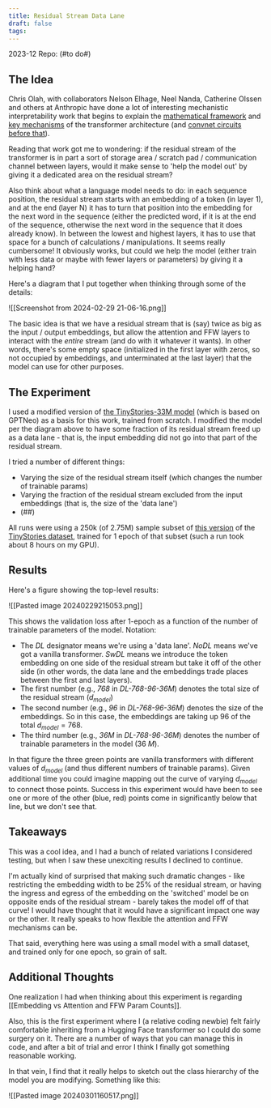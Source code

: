 ```yaml
---
title: Residual Stream Data Lane
draft: false
tags:
---
```

2023-12
Repo: (#to do#)

## The Idea

Chris Olah, with collaborators Nelson Elhage, Neel Nanda, Catherine Olssen and others at Anthropic have done a lot of interesting mechanistic interpretability work that begins to explain the [mathematical framework](https://transformer-circuits.pub/2021/framework/index.html) and [key mechanisms](https://transformer-circuits.pub/2022/in-context-learning-and-induction-heads/index.html) of the transformer architecture (and [convnet circuits before that](https://distill.pub/2020/circuits/)).

Reading that work got me to wondering: if the residual stream of the transformer is in part a sort of storage area / scratch pad / communication channel between layers, would it make sense to 'help the model out' by giving it a dedicated area on the residual stream?

Also think about what a language model needs to do: in each sequence position, the residual stream starts with an embedding of a token (in layer 1), and at the end (layer N) it has to turn that position into the embedding for the next word in the sequence (either the predicted word, if it is at the end of the sequence, otherwise the next word in the sequence that it does already know). In between the lowest and highest layers, it has to use that space for a bunch of calculations / manipulations. It seems really cumbersome! It obviously works, but could we help the model (either train with less data or maybe with fewer layers or parameters) by giving it a helping hand?

Here's a diagram that I put together when thinking through some of the details:

![[Screenshot from 2024-02-29 21-06-16.png]]

The basic idea is that we have a residual stream that is (say) twice as big as the input / output embeddings, but allow the attention and FFW layers to interact with the *entire* stream (and do with it whatever it wants). In other words, there's some empty space (initialized in the first layer with zeros, so not occupied by embeddings, and unterminated at the last layer) that the model can use for other purposes.

## The Experiment

I used a modified version of [the TinyStories-33M model](https://huggingface.co/roneneldan/TinyStories-33M) (which is based on GPTNeo) as a basis for this work, trained from scratch. I modified the model per the diagram above to have some fraction of its residual stream freed up as a data lane - that is, the input embedding did not go into that part of the residual stream.

I tried a number of different things:
- Varying the size of the residual stream itself (which changes the number of trainable params)
- Varying the fraction of the residual stream excluded from the input embeddings (that is, the size of the 'data lane')
- (##)

All runs were using a 250k (of 2.75M) sample subset of [this version](https://huggingface.co/datasets/skeskinen/TinyStories-GPT4) of the [TinyStories dataset](https://huggingface.co/datasets/roneneldan/TinyStories), trained for 1 epoch of that subset (such a run took about 8 hours on my GPU).
## Results

Here's a figure showing the top-level results:

![[Pasted image 20240229215053.png]]

This shows the validation loss after 1-epoch as a function of the number of trainable parameters of the model. Notation:
- The *DL* designator means we're using a 'data lane'. *NoDL* means we've got a vanilla transformer. *SwDL* means we introduce the token embedding on one side of the residual stream but take it off of the other side (in other words, the data lane and the embeddings trade places between the first and last layers).
- The first number (e.g.,  *768* in *DL-768-96-36M*) denotes the total size of the residual stream ($d_{model}$)
- The second number (e.g.,  *96* in *DL-768-96-36M*) denotes the size of the embeddings. So in this case, the embeddings are taking up $96$ of the total $d_{model}=768$.
- The third number (e.g.,  *36M* in *DL-768-96-36M*) denotes the number of trainable parameters in the model ($36\ M$).

In that figure the three green points are vanilla transformers with different values of $d_{model}$ (and thus different numbers of trainable params). Given additional time you could imagine mapping out the curve of varying $d_{model}$ to connect those points. Success in this experiment would have been to see one or more of the other (blue, red) points come in significantly below that line, but we don't see that.

## Takeaways

This was a cool idea, and I had a bunch of related variations I considered testing, but when I saw these unexciting results I declined to continue.

I'm actually kind of surprised that making such dramatic changes - like restricting the embedding width to be 25% of the residual stream, or having the ingress and egress of the embedding on the 'switched' model be on opposite ends of the residual stream - barely takes the model off of that curve! I would have thought that it would have a significant impact one way or the other. It really speaks to how flexible the attention and FFW mechanisms can be.

That said, everything here was using a small model with a small dataset, and trained only for one epoch, so grain of salt.

## Additional Thoughts

One realization I had when thinking about this experiment is regarding [[Embedding vs Attention and FFW Param Counts]].

Also, this is the first experiment where I (a relative coding newbie) felt fairly comfortable inheriting from a Hugging Face transformer so I could do some surgery on it. There are a number of ways that you can manage this in code, and after a bit of trial and error I think I finally got something reasonable working.

In that vein, I find that it really helps to sketch out the class hierarchy of the model you are modifying. Something like this:

![[Pasted image 20240301160517.png]]